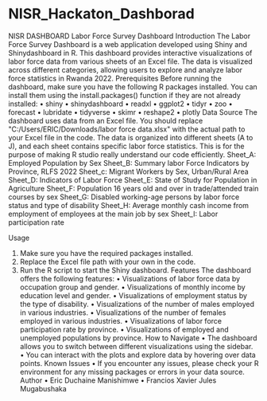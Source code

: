 # NISR_Hackaton_Dashborad
NISR DASHBOARD
Labor Force Survey Dashboard
Introduction
The Labor Force Survey Dashboard is a web application developed using Shiny and Shinydashboard in R. This dashboard provides interactive visualizations of labor force data from various sheets of an Excel file. The data is visualized across different categories, allowing users to explore and analyze labor force statistics in Rwanda 2022.
Prerequisites
Before running the dashboard, make sure you have the following R packages installed. You can install them using the install.packages() function if they are not already installed:
•	shiny
•	shinydashboard
•	readxl
•	ggplot2
•	tidyr
•	zoo
•	forecast
•	lubridate
•	tidyverse
•	skimr
•	reshape2
•	plotly
Data Source
The dashboard uses data from an Excel file. You should replace "C:/Users/ERIC/Downloads/labor force data.xlsx" with the actual path to your Excel file in the code. The data is organized into different sheets (A to J), and each sheet contains specific labor force statistics. This is for the purpose of making R studio really understand our code efficiently.
Sheet_A: Employed Population by Sex
Sheet_B: Summary labor Force Indicators by Province, RLFS 2022
Sheet_c: Migrant Workers by Sex, Urban/Rural Area
Sheet_D: Indicators of Labor Force
Sheet_E: State of Study for Population in Agriculture
Sheet_F: Population 16 years old and over in trade/attended train courses by sex
Sheet_G: Disabled working-age persons by labor force status and type of disability
Sheet_H: Average monthly cash income from employment of employees at the main job by sex
Sheet_I: Labor participation rate


Usage
1.	Make sure you have the required packages installed.
2.	Replace the Excel file path with your own in the code.
3.	Run the R script to start the Shiny dashboard.
Features
The dashboard offers the following features:
•	Visualizations of labor force data by occupation group and gender.
•	Visualizations of monthly income by education level and gender.
•	Visualizations of employment status by the type of disability.
•	Visualizations of the number of males employed in various industries.
•	Visualizations of the number of females employed in various industries.
•	Visualizations of labor force participation rate by province.
•	Visualizations of employed and unemployed populations by province.
How to Navigate
•	The dashboard allows you to switch between different visualizations using the sidebar.
•	You can interact with the plots and explore data by hovering over data points.
Known Issues
•	If you encounter any issues, please check your R environment for any missing packages or errors in your data source.
Author
•	Eric Duchaine Manishimwe
•	Francios Xavier Jules Mugabushaka

